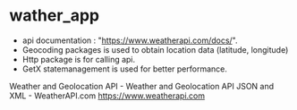# wather_app
 
 - api documentation : "https://www.weatherapi.com/docs/".
 - Geocoding packages is used to obtain location data (latitude, longitude)
 - Http package is for calling api.
 - GetX statemanagement is used for better performance.


Weather and Geolocation API - Weather and Geolocation API JSON and XML - WeatherAPI.com
https://www.weatherapi.com
